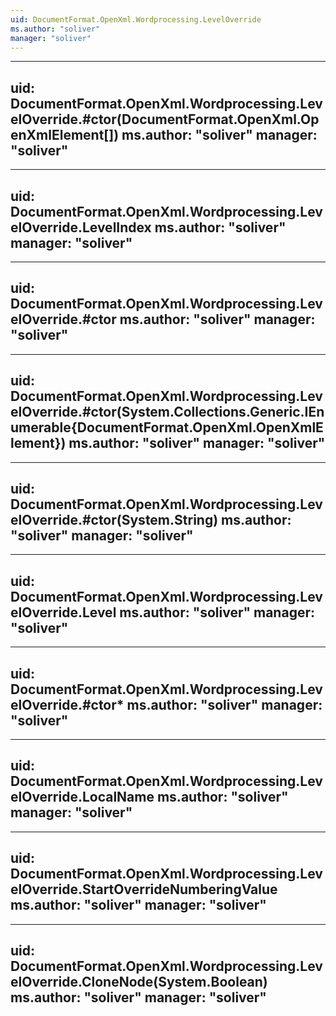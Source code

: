 ```yaml
---
uid: DocumentFormat.OpenXml.Wordprocessing.LevelOverride
ms.author: "soliver"
manager: "soliver"
---
```


---
uid: DocumentFormat.OpenXml.Wordprocessing.LevelOverride.#ctor(DocumentFormat.OpenXml.OpenXmlElement[])
ms.author: "soliver"
manager: "soliver"
---

---
uid: DocumentFormat.OpenXml.Wordprocessing.LevelOverride.LevelIndex
ms.author: "soliver"
manager: "soliver"
---

---
uid: DocumentFormat.OpenXml.Wordprocessing.LevelOverride.#ctor
ms.author: "soliver"
manager: "soliver"
---

---
uid: DocumentFormat.OpenXml.Wordprocessing.LevelOverride.#ctor(System.Collections.Generic.IEnumerable{DocumentFormat.OpenXml.OpenXmlElement})
ms.author: "soliver"
manager: "soliver"
---

---
uid: DocumentFormat.OpenXml.Wordprocessing.LevelOverride.#ctor(System.String)
ms.author: "soliver"
manager: "soliver"
---

---
uid: DocumentFormat.OpenXml.Wordprocessing.LevelOverride.Level
ms.author: "soliver"
manager: "soliver"
---

---
uid: DocumentFormat.OpenXml.Wordprocessing.LevelOverride.#ctor*
ms.author: "soliver"
manager: "soliver"
---

---
uid: DocumentFormat.OpenXml.Wordprocessing.LevelOverride.LocalName
ms.author: "soliver"
manager: "soliver"
---

---
uid: DocumentFormat.OpenXml.Wordprocessing.LevelOverride.StartOverrideNumberingValue
ms.author: "soliver"
manager: "soliver"
---

---
uid: DocumentFormat.OpenXml.Wordprocessing.LevelOverride.CloneNode(System.Boolean)
ms.author: "soliver"
manager: "soliver"
---
